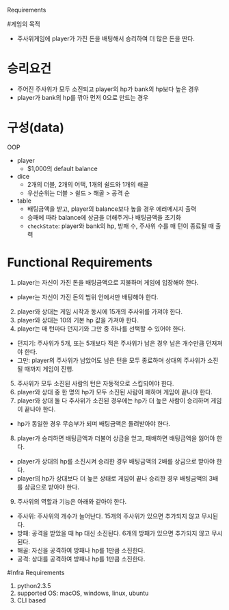 Requirements

#게임의 목적
- 주사위게임에 player가 가진 돈을 배팅해서 승리하여 더 많은 돈을 딴다.

# 승리요건
- 주어진 주사위가 모두 소진되고 player의 hp가 bank의 hp보다 높은 경우
- player가 bank의 hp를 깎아 먼저 0으로 만드는 경우

# 구성(data)
OOP
- player 
  - $1,000의 default balance
- dice 
  - 2개의 더블, 2개의 어택, 1개의 쉴드와 1개의 해골
  - 우선순위는 더블 > 쉴드 > 해골 > 공격 순
- table
  - 배팅금액을 받고, player의 balance보다 높을 경우 에러메시지 출력
  - 승패에 따라 balance에 상금을 더해주거나 배팅금액을 초기화
  - `checkState`: player와 bank의 hp, 방패 수, 주사위 수를 매 턴이 종료될 때 출력

# Functional Requirements
1. player는 자신이 가진 돈을 배팅금액으로 지불하며 게임에 입장해야 한다.
  - player는 자신이 가진 돈의 범위 안에서만 배팅해야 한다.
2. player와 상대는 게임 시작과 동시에 15개의 주사위를 가져야 한다.
3. player와 상대는 10의 기본 hp 값을 가져야 한다.
4. player는 매 턴마다 던지기와 그만 중 하나를 선택할 수 있어야 한다.
  - 던지기: 주사위가 5개, 또는 5개보다 적은 주사위가 남은 경우 남은 개수만큼 던져져야 한다.
  - 그만: player의 주사위가 남았어도 남은 턴을 모두 종료하며 상대의 주사위가 소진될 때까지 게임이 진행. 
5. 주사위가 모두 소진된 사람의 턴은 자동적으로 스킵되어야 한다.
6. player와 상대 중 한 명의 hp가 모두 소진된 사람이 패하며 게임이 끝나야 한다.
7. player와 상대 둘 다 주사위가 소진된 경우에는 hp가 더 높은 사람이 승리하며 게임이 끝나야 한다.
  - hp가 동일한 경우 무승부가 되며 배팅금액은 돌려받아야 한다.
8. player가 승리하면 배팅금액과 더불어 상금을 얻고, 패배하면 배팅금액을 잃어야 한다.
  - player가 상대의 hp를 소진시켜 승리한 경우 배팅금액의 2배를 상금으로 받아야 한다.
  - player의 hp가 상대보다 더 높은 상태로 게임이 끝나 승리한 경우 배팅금액의 3배를 상금으로 받아야 한다.
9. 주사위의 역할과 기능은 아래와 같아야 한다.
  - 주사위: 주사위의 개수가 늘어난다. 15개의 주사위가 있으면 추가되지 않고 무시된다.
  - 방패: 공격을 받았을 때 hp 대신 소진된다. 6개의 방패가 있으면 추가되지 않고 무시된다.
  - 해골: 자신을 공격하여 방패나 hp를 1만큼 소진한다.
  - 공격: 상대를 공격하여 방패나 hp를 1만큼 소진한다.

#Infra Requirements
1. python2.3.5
2. supported OS: macOS, windows, linux, ubuntu
3. CLI based
